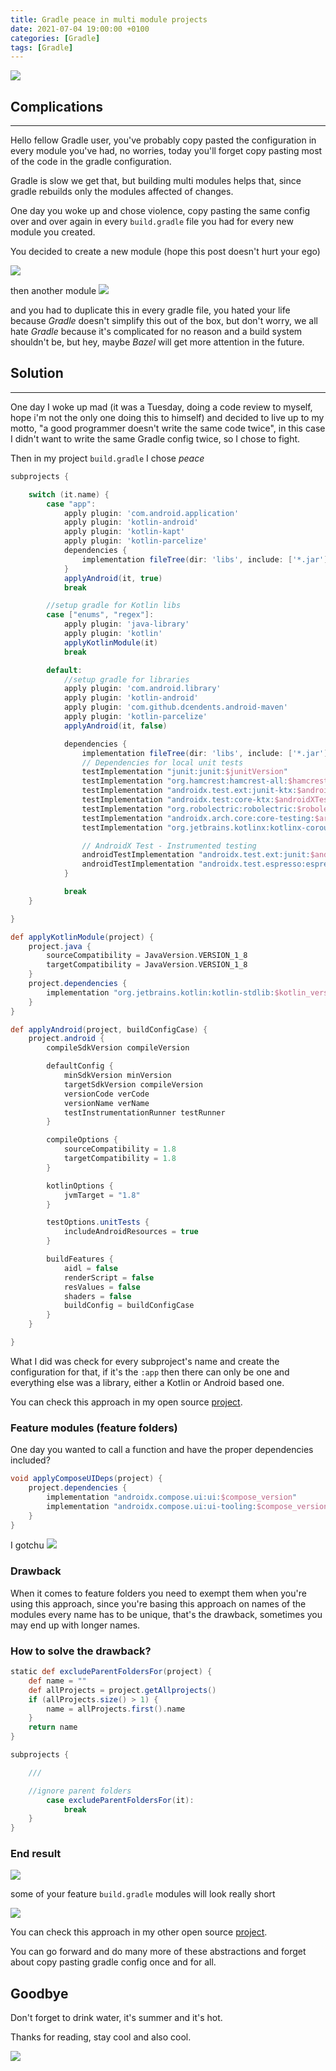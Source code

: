 ```yaml
---
title: Gradle peace in multi module projects
date: 2021-07-04 19:00:00 +0100
categories: [Gradle]
tags: [Gradle]
---
```


<img src="/assets/img/gradle_abstraction/gradle_sad_reality.jpg" class="center">


## Complications
---
Hello fellow Gradle user, you've probably copy pasted the configuration in every module you've had, no worries, today you'll forget copy pasting most of the code in the gradle configuration.

Gradle is slow we get that, but building multi modules helps that, since gradle rebuilds only the modules affected of changes.

One day you woke up and chose violence, copy pasting the same config over and over again in every `build.gradle` file you had for every new module you created.

You decided to create a new module (hope this post doesn't hurt your ego)

<img src="/assets/img/gradle_abstraction/1.png" class="center">

then another module
<img src="/assets/img/gradle_abstraction/2.png" class="center">

and you had to duplicate this in every gradle file, you hated your life because *Gradle* doesn't simplify this out of the box, but don't worry, we all hate *Gradle* because it's complicated for no reason and a build system shouldn't be, but hey, maybe *Bazel* will get more attention in the future.

## Solution
---

One day I woke up mad (it was a Tuesday, doing a code review to myself, hope i'm not the only one doing this to himself) and decided to live up to my motto, "a good programmer doesn't write the same code twice", in this case I didn't want to write the same Gradle config twice, so I chose to fight.

Then in my project `build.gradle` I chose *peace*

```groovy
subprojects {

    switch (it.name) {
        case "app":
            apply plugin: 'com.android.application'
            apply plugin: 'kotlin-android'
            apply plugin: 'kotlin-kapt'
            apply plugin: 'kotlin-parcelize'
            dependencies {
                implementation fileTree(dir: 'libs', include: ['*.jar'])
            }
            applyAndroid(it, true)
            break

        //setup gradle for Kotlin libs
        case ["enums", "regex"]:
            apply plugin: 'java-library'
            apply plugin: 'kotlin'
            applyKotlinModule(it)
            break

        default:
            //setup gradle for libraries
            apply plugin: 'com.android.library'
            apply plugin: 'kotlin-android'
            apply plugin: 'com.github.dcendents.android-maven'
            apply plugin: 'kotlin-parcelize'
            applyAndroid(it, false)

            dependencies {
                implementation fileTree(dir: 'libs', include: ['*.jar'])
                // Dependencies for local unit tests
                testImplementation "junit:junit:$junitVersion"
                testImplementation "org.hamcrest:hamcrest-all:$hamcrestVersion"
                testImplementation "androidx.test.ext:junit-ktx:$androidXTestExtKotlinRunnerVersion"
                testImplementation "androidx.test:core-ktx:$androidXTestCoreVersion"
                testImplementation "org.robolectric:robolectric:$robolectricVersion"
                testImplementation "androidx.arch.core:core-testing:$archTestingVersion"
                testImplementation "org.jetbrains.kotlinx:kotlinx-coroutines-test:$coroutines"

                // AndroidX Test - Instrumented testing
                androidTestImplementation "androidx.test.ext:junit:$androidXTestExtKotlinRunnerVersion"
                androidTestImplementation "androidx.test.espresso:espresso-core:$espressoVersion"
            }

            break
    }

}
```

```groovy
def applyKotlinModule(project) {
    project.java {
        sourceCompatibility = JavaVersion.VERSION_1_8
        targetCompatibility = JavaVersion.VERSION_1_8
    }
    project.dependencies {
        implementation "org.jetbrains.kotlin:kotlin-stdlib:$kotlin_version"
    }
}
```


```groovy
def applyAndroid(project, buildConfigCase) {
    project.android {
        compileSdkVersion compileVersion

        defaultConfig {
            minSdkVersion minVersion
            targetSdkVersion compileVersion
            versionCode verCode
            versionName verName
            testInstrumentationRunner testRunner
        }

        compileOptions {
            sourceCompatibility = 1.8
            targetCompatibility = 1.8
        }

        kotlinOptions {
            jvmTarget = "1.8"
        }

        testOptions.unitTests {
            includeAndroidResources = true
        }

        buildFeatures {
            aidl = false
            renderScript = false
            resValues = false
            shaders = false
            buildConfig = buildConfigCase
        }
    }

}
```

What I did was check for every subproject's name and create the configuration for that, if it's the `:app` then there can only be one and everything else was a library, either a Kotlin or Android based one.

You can check this approach in my open source [project](https://github.com/FunkyMuse/KAHelpers/blob/master/build.gradle).


### Feature modules (feature folders)

One day you wanted to call a function and have the proper dependencies included?

```groovy
void applyComposeUIDeps(project) {
    project.dependencies {
        implementation "androidx.compose.ui:ui:$compose_version"
        implementation "androidx.compose.ui:ui-tooling:$compose_version"
    }
}
```

I gotchu
<img src="/assets/img/gradle_abstraction/3.png" class="center">

### Drawback

When it comes to feature folders you need to exempt them when you're using this approach, since you're basing this approach on names of the modules every name has to be unique, that's the drawback, sometimes you may end up with longer names.

### How to solve the drawback?
```gradle
static def excludeParentFoldersFor(project) {
    def name = ""
    def allProjects = project.getAllprojects()
    if (allProjects.size() > 1) {
        name = allProjects.first().name
    }
    return name
}
```

```gradle
subprojects {

    ///

    //ignore parent folders
        case excludeParentFoldersFor(it):
            break
    }
}

```

### End result
<img src="/assets/img/gradle_abstraction/4.png" class="center">

some of your feature `build.gradle` modules will look really short

<img src="/assets/img/gradle_abstraction/5.png" class="center">


You can check this approach in my other open source [project](https://github.com/FunkyMuse/Aurora/blob/main/build.gradle).

You can go forward and do many more of these abstractions and forget about copy pasting gradle config once and for all.


## Goodbye

Don't forget to drink water, it's summer and it's hot.

Thanks for reading, stay cool and also cool.


<img src="/assets/img/gradle_abstraction/goodbye.jpg" class="center">
